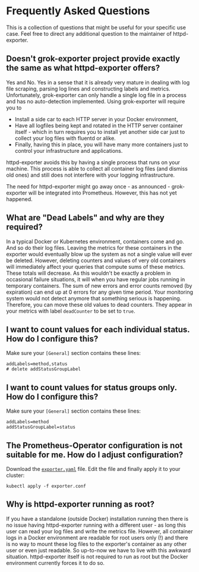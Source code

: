 # Frequently Asked Questions

This is a collection of questions that might be useful for your specific use case. Feel free to direct any additional question to the maintainer of httpd-exporter.

## Doesn't grok-exporter project provide exactly the same as what httpd-exporter offers?
Yes and No. Yes in a sense that it is already very mature in dealing with log file scraping, parsing log lines and constructing labels and metrics. Unfortunately, grok-exporter can only handle a single log file in a process and has no auto-detection implemented. Using grok-exporter will require you to 

* Install a side car to each HTTP server in your Docker environment,
* Have all logfiles being kept and rotated in the HTTP server container itself - which in turn requires you to install yet another side car just to collect your log files with fluentd or alike.
* Finally, having this in place, you will have many more containers just to control your infrastructure and applications.

httpd-exporter avoids this by having a single process that runs on your machine. This process is able to collect all container log files (and dismiss old ones) and still  does not interfere with your logging infrastructure.

The need for httpd-exporter might go away once - as announced - grok-exporter will be integrated into Prometheus. However, this has not yet happened.

## What are "Dead Labels" and why are they required?
In a typical Docker or Kubernetes environment, containers come and go. And so do their log files. Leaving the metrics for these containers in the exporter would eventually blow up the system as not a single value will ever be deleted. However, deleting counters and values of very old containers will immediately affect your queries that compute sums of these metrics. These totals will decrease. As this wouldn't be exactly a problem in occasional failure situations, it will when you have regular jobs running in temporary containers. The sum of new errors and error counts removed (by expiration) can end up at 0 errors for any given time period. Your monitoring system would not detect anymore that something serious is happening. Therefore, you can move these old values to dead counters. They appear in your metrics with label `deadCounter` to be set to `true`.

## I want to count values for each individual status. How do I configure this?
Make sure your `[General]` section contains these lines:

```
addLabels=method,status
# delete addStatusGroupLabel
```

## I want to count values for status groups only. How do I configure this?
Make sure your `[General]` section contains these lines:

```
addLabels=method
addStatusGroupLabel=status
```

## The Prometheus-Operator configuration is not suitable for me. How do I adjust configuration?
Download the [`exporter.yaml`](https://github.com/technicalguru/httpd-exporter/raw/master/contrib/kubernetes/exporter.yaml) file. Edit the file and finally apply it to your cluster:

```
kubectl apply -f exporter.conf
```

## Why is httpd-exporter running as root?
If you have a standalone (outside Docker) installation running then there is no issue having httpd-exporter running with a different user - as long this user can read your log files and write the metrics file. However, all container logs in a Docker environment are readable for root users only (!) and there is no way to mount these log files to the exporter's container as any other user or even just readable. So up-to-now we have to live with this awkward situation. httpd-exporter itself is not required to run as root but the Docker environment currently forces it to do so.



